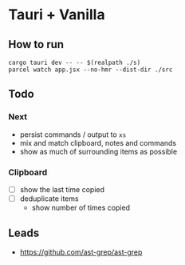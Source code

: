 # Tauri + Vanilla

## How to run

```
cargo tauri dev -- -- $(realpath ./s)
parcel watch app.jsx --no-hmr --dist-dir ./src
```

## Todo

### Next

- persist commands / output to `xs`
- mix and match clipboard, notes and commands
- show as much of surrounding items as possible

### Clipboard

- [ ] show the last time copied
- [ ] deduplicate items
    - show number of times copied

## Leads

- https://github.com/ast-grep/ast-grep

